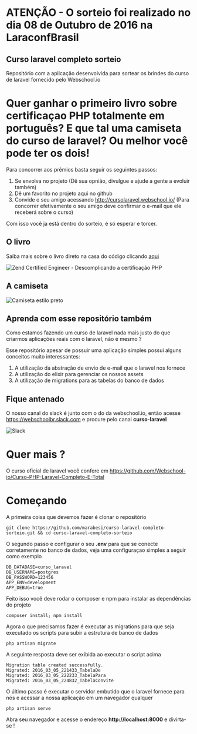 # ATENÇÃO - O sorteio foi realizado no dia 08 de Outubro de 2016 na LaraconfBrasil 

## Curso laravel completo sorteio

Repositório com a aplicação desenvolvida para sortear os brindes do curso de laravel fornecido pelo Webschool.io

# Quer ganhar o primeiro livro sobre certificaçao PHP totalmente em português? E que tal uma camiseta do curso de laravel? Ou melhor você pode ter os dois!

Para concorrer aos prêmios basta seguir os seguintes passos:

1. Se envolva no projeto (Dê sua opnião, divulgue e ajude a gente a evoluir também)
2. Dê um favorito no projeto aqui no github
3. Convide o seu amigo acessando http://cursolaravel.webschool.io/ (Para concorrer efetivamente o seu amigo deve confirmar o e-mail que ele receberá sobre o curso)

Com isso você ja está dentro do sorteio, é só esperar e torcer.

## O livro

Saiba mais sobre o livro direto na casa do código clicando [aqui](https://www.casadocodigo.com.br/products/livro-certificacao-php)

![Zend Certified Engineer - Descomplicando a certificação  PHP](http://s31.postimg.org/hb7tfx72j/f7mrq_KK_ih_QQVJJT3_Eq_E0_Po_FQk7_7_Hh5_YPSj8u_FSj8_size.jpg)

## A camiseta

![Camiseta estilo preto](http://s31.postimg.org/dqea93rpn/camisa_1.jpg)

## Aprenda com esse repositório também

Como estamos fazendo um curso de laravel nada mais justo do que criarmos aplicações reais com o laravel, não é mesmo ?

Esse repositório apesar de possuir uma aplicação simples possui alguns conceitos muito interessantes:

1. A utilização da abstração de envio de e-mail que o laravel nos fornece
2. A utilização do elixir para gerenciar os nossos assets
3. A utilização de migrations para as tabelas do banco de dados

## Fique antenado

O nosso canal do slack é junto com o do da webschool.io, então acesse https://webschoolbr.slack.com e procure pelo canal **curso-laravel**

![Slack](http://s12.postimg.org/ynqtaqpql/slack.png)

# Quer mais ?

O curso oficial de laravel você confere em https://github.com/Webschool-io/Curso-PHP-Laravel-Completo-E-Total

# Começando

A primeira coisa que devemos fazer é clonar o repositório

```
git clone https://github.com/marabesi/curso-laravel-completo-sorteio.git && cd curso-laravel-completo-sorteio
```

O segundo passo e configurar o seu **.env** para que se conecte corretamente no banco de dados, veja uma configuraçao simples a seguir como exemplo

```
DB_DATABASE=curso_laravel
DB_USERNAME=postgres
DB_PASSWORD=123456
APP_ENV=development
APP_DEBUG=true
```

Feito isso você deve rodar o composer e npm para instalar as dependências do projeto

```
composer install; npm install
```

Agora o que precisamos fazer é executar as migrations para que seja executado os scripts para subir a estrutura de banco de dados

```
php artisan migrate
```

A seguinte resposta deve ser exibida ao executar o script acima

```
Migration table created successfully.
Migrated: 2016_03_05_221433_TabelaDe
Migrated: 2016_03_05_222233_TabelaPara
Migrated: 2016_03_05_224832_TabelaConvite
```

O último passo é executar o servidor embutido que o laravel fornece para nós e acessar a nossa aplicação
em um navegador qualquer

```
php artisan serve
```

Abra seu navegador e acesse o endereço **http://localhost:8000** e divirta-se !
